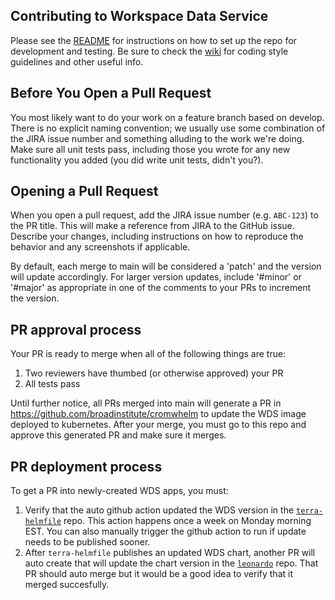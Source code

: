 ## Contributing to Workspace Data Service

Please see the [README](README.md) for instructions on how to set up the repo for development and testing.
Be sure to check the [wiki](https://github.com/DataBiosphere/terra-workspace-data-service/wiki) for coding style guidelines and other useful info.

## Before You Open a Pull Request

You most likely want to do your work on a feature branch based on develop. There is no explicit naming convention; we usually use some combination of the JIRA issue number and something alluding to the work we're doing.
Make sure all unit tests pass, including those you wrote for any new functionality you added (you did write unit tests, didn't you?).

## Opening a Pull Request

When you open a pull request, add the JIRA issue number (e.g. `ABC-123`) to the PR title. This will make a reference from JIRA to the GitHub issue. Describe your changes, including instructions on how to reproduce the behavior and any screenshots if applicable.

By default, each merge to main will be considered a 'patch' and the version will update accordingly.  For larger version updates, include '#minor' or '#major' as appropriate in one of the comments to your PRs to increment the version.

## PR approval process

Your PR is ready to merge when all of the following things are true:

1. Two reviewers have thumbed (or otherwise approved) your PR
2. All tests pass

Until further notice, all PRs merged into main will generate a PR in https://github.com/broadinstitute/cromwhelm to update the WDS image deployed to kubernetes.  After your merge, you must go to this repo and approve this generated PR and make sure it merges.

## PR deployment process

To get a PR into newly-created WDS apps, you must:

1. Verify that the auto github action updated the WDS version in the [`terra-helmfile`](https://github.com/broadinstitute/terra-helmfile) repo. This action happens once a week on Monday morning EST. You can also manually trigger the github action to run if update needs to be published sooner. 
2. After `terra-helmfile` publishes an updated WDS chart, another PR will auto create that will update the chart version in the [`leonardo`](https://github.com/DataBiosphere/leonardo) repo. That PR should auto merge but it would be a good idea to verify that it merged succesfully.

